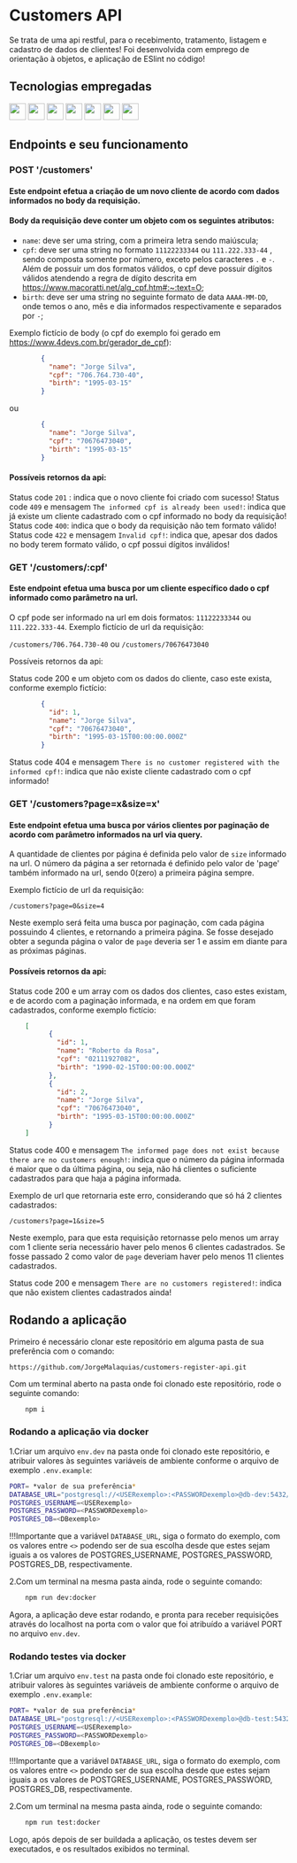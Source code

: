 # Customers API

Se trata de uma api restful, para o recebimento, tratamento, listagem e cadastro de dados de clientes! Foi desenvolvida com emprego de orientação à objetos, e aplicação de ESlint no código!

## Tecnologias empregadas
<img src="https://img.shields.io/badge/Node.js-43853D?style=for-the-badge&logo=node.js&logoColor=white" height="30px"/> <img src="https://img.shields.io/badge/Express.js-404D59?style=for-the-badge&logo=express.js&logoColor=white" height="30px"/> <img src="https://img.shields.io/badge/TypeScript-007ACC?style=for-the-badge&logo=typescript&logoColor=white" height="30px"/> <img src="https://img.shields.io/badge/Prisma-3982CE?style=for-the-badge&logo=Prisma&logoColor=white" height="30px"/> <img src="https://img.shields.io/badge/PostgreSQL-316192?style=for-the-badge&logo=postgresql&logoColor=white" height="30px"/> <img src="https://img.shields.io/badge/-jest-%23C21325?style=for-the-badge&logo=jest&logoColor=white" height="30px"/> <img src="https://img.shields.io/badge/docker-%230db7ed.svg?style=for-the-badge&logo=docker&logoColor=white" height="30px"/>


## Endpoints e seu funcionamento


### POST '/customers'
#### Este endpoint efetua a criação de um novo cliente de acordo com dados informados no body da requisição.

#### Body da requisição deve conter um objeto com os seguintes atributos:

- `name`: deve ser uma string, com a primeira letra sendo maiúscula;
- `cpf`: deve ser uma string no formato `11122233344` ou `111.222.333-44` , sendo composta somente por número, exceto pelos caracteres `.` e `-`. Além de possuir um dos formatos válidos, o cpf deve possuir dígitos válidos atendendo a regra de dígito descrita em https://www.macoratti.net/alg_cpf.htm#:~:text=O;
- `birth`: deve ser uma string no seguinte formato de data `AAAA-MM-DD`, onde temos o ano, mês e dia informados respectivamente e separados por `-`;

Exemplo fictício de body (o cpf do exemplo foi gerado em https://www.4devs.com.br/gerador_de_cpf):
	
```json
		{
		  "name": "Jorge Silva",
		  "cpf": "706.764.730-40",
		  "birth": "1995-03-15"
		}
```

ou
		
```json
		{
		  "name": "Jorge Silva",
		  "cpf": "70676473040",
		  "birth": "1995-03-15"
		}
```
	
#### Possíveis retornos da api:

Status code `201` : indica que o novo cliente foi criado com sucesso!
Status code `409` e mensagem `The informed cpf is already been used!`: indica que já existe um cliente cadastrado com o cpf informado no body da requisição!
Status code `400`: indica que o body da requisição não tem formato válido!
Status code `422` e mensagem `Invalid cpf!`: indica que, apesar dos dados no body terem formato válido, o cpf possui dígitos inválidos!



### GET '/customers/:cpf'
#### Este endpoint efetua uma busca por um cliente específico dado o cpf informado como parâmetro na url.

O cpf pode ser informado na url em dois formatos: `11122233344` ou `111.222.333-44`.
Exemplo fictício de url da requisição:  
	
`/customers/706.764.730-40` ou `/customers/70676473040`
		
Possíveis retornos da api:

Status code 200 e um objeto com os dados do cliente, caso este exista, conforme exemplo fictício:

```json
		{
		  "id": 1,
		  "name": "Jorge Silva",
		  "cpf": "70676473040",
		  "birth": "1995-03-15T00:00:00.000Z"
		}
```
	
Status code 404 e mensagem `There is no customer registered with the informed cpf!`: indica que não existe cliente cadastrado com o cpf informado!




### GET '/customers?page=x&size=x'
#### Este endpoint efetua uma busca por vários clientes por paginação de acordo com parâmetro informados na url via query. 

A quantidade de clientes por página é definida pelo valor de `size` informado na url. O número da página a ser retornada é definido pelo valor de 'page' também informado na url, sendo 0(zero) a primeira página sempre.
 
Exemplo fictício de url da requisição: 
		
`/customers?page=0&size=4`

Neste exemplo será feita uma busca por paginação, com cada página possuindo 4 clientes, e retornando a primeira página. Se fosse desejado obter a segunda página o valor de `page` deveria ser 1 e assim em diante para as próximas páginas.
	
#### Possíveis retornos da api:

Status code 200 e um array com os dados dos clientes, caso estes existam, e de acordo com a paginação informada, e na ordem em que foram cadastrados, conforme exemplo fictício:

```json
	[
		  {
		    "id": 1,
		    "name": "Roberto da Rosa",
		    "cpf": "02111927082",
		    "birth": "1990-02-15T00:00:00.000Z"
		  },
		  {
		    "id": 2,
		    "name": "Jorge Silva",
		    "cpf": "70676473040",
		    "birth": "1995-03-15T00:00:00.000Z"
		  }
	]
```
	
Status code 400 e mensagem `The informed page does not exist because there are no customers enough!`: indica que o número da página informada é maior que o da última página, ou seja, não há clientes o suficiente cadastrados para que haja a página informada.
	
Exemplo de url que retornaria este erro, considerando que só há 2 clientes cadastrados:

`/customers?page=1&size=5`
			
Neste exemplo, para que esta requisição retornasse pelo menos um array com 1 cliente seria necessário haver pelo menos 6 clientes cadastrados. Se fosse passado 2 como valor de `page` deveriam haver pelo menos 11 clientes cadastrados.
	
Status code 200 e mensagem `There are no customers registered!`: indica que não existem clientes cadastrados ainda!



## Rodando a aplicação


Primeiro é necessário clonar este repositório em alguma pasta de sua preferência com o comando:

`https://github.com/JorgeMalaquias/customers-register-api.git`

Com um terminal aberto na pasta onde foi clonado este repositório, rode o seguinte comando:

```bash
	npm i
```

### Rodando a aplicação via docker

1.Criar um arquivo `env.dev` na pasta onde foi clonado este repositório, e atribuir valores às seguintes variáveis de ambiente conforme o arquivo de exemplo `.env.example`:

```bash
PORT= *valor de sua preferência*
DATABASE_URL="postgresql://<USERexemplo>:<PASSWORDexemplo>@db-dev:5432/<DBexemplo>"
POSTGRES_USERNAME=<USERexemplo>
POSTGRES_PASSWORD=<PASSWORDexemplo>
POSTGRES_DB=<DBexemplo>
```
!!!Importante que a variável `DATABASE_URL`, siga o formato do exemplo, com os valores entre `<>` podendo ser de sua escolha desde que estes sejam iguais a os valores de POSTGRES_USERNAME, POSTGRES_PASSWORD, POSTGRES_DB, respectivamente.

2.Com um terminal na mesma pasta ainda, rode o seguinte comando:

```bash
	npm run dev:docker
```

Agora, a aplicação deve estar rodando, e pronta para receber requisições através do localhost na porta com o valor que foi atribuído a variável PORT no arquivo `env.dev`.

### Rodando testes via docker

1.Criar um arquivo `env.test` na pasta onde foi clonado este repositório, e atribuir valores às seguintes variáveis de ambiente conforme o arquivo de exemplo `.env.example`:

```bash
PORT= *valor de sua preferência*
DATABASE_URL="postgresql://<USERexemplo>:<PASSWORDexemplo>@db-test:5432/<DBexemplo>"
POSTGRES_USERNAME=<USERexemplo>
POSTGRES_PASSWORD=<PASSWORDexemplo>
POSTGRES_DB=<DBexemplo>
```

!!!Importante que a variável `DATABASE_URL`, siga o formato do exemplo, com os valores entre `<>` podendo ser de sua escolha desde que estes sejam iguais a os valores de POSTGRES_USERNAME, POSTGRES_PASSWORD, POSTGRES_DB, respectivamente.

2.Com um terminal na mesma pasta ainda, rode o seguinte comando:

```bash
	npm run test:docker
```

Logo, após depois de ser buildada a aplicação, os testes devem ser executados, e os resultados exibidos no terminal.
